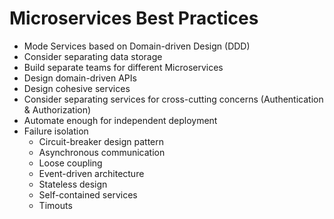 # Microservices Best Practices

- Mode Services based on Domain-driven Design (DDD)
- Consider separating data storage
- Build separate teams for different Microservices
- Design domain-driven APIs
- Design cohesive services
- Consider separating services for cross-cutting concerns (Authentication & Authorization)
- Automate enough for independent deployment
- Failure isolation
    - Circuit-breaker design pattern
    - Asynchronous communication
    - Loose coupling
    - Event-driven architecture
    - Stateless design
    - Self-contained services
    - Timouts
